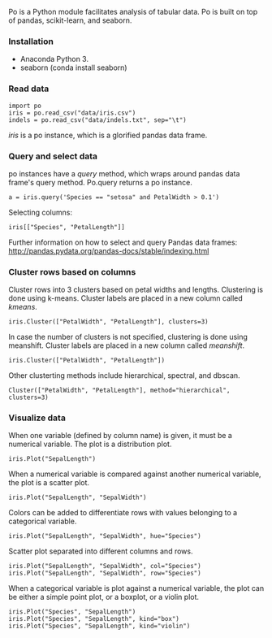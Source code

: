 
Po is a Python module facilitates analysis of tabular data.  Po is built on top of pandas, scikit-learn, and seaborn.

### Installation

- Anaconda Python 3.
- seaborn (conda install seaborn)

### Read data

```
import po
iris = po.read_csv("data/iris.csv")
indels = po.read_csv("data/indels.txt", sep="\t")
```

*iris* is a po instance, which is a glorified pandas data frame.

### Query and select data

po instances have a *query* method, which wraps around pandas data frame's query method.  Po.query returns a po instance.

```
a = iris.query('Species == "setosa" and PetalWidth > 0.1')
```

Selecting columns:
```
iris[["Species", "PetalLength"]]
```

Further information on how to select and query Pandas data frames: http://pandas.pydata.org/pandas-docs/stable/indexing.html

### Cluster rows based on columns

Cluster rows into 3 clusters based on petal widths and lengths.  Clustering is done using k-means.  Cluster labels are placed in a new column called *_kmeans_*.

```
iris.Cluster(["PetalWidth", "PetalLength"], clusters=3)
```

In case the number of clusters is not specified, clustering is done using meanshift.  Cluster labels are placed in a new column called *_meanshift_*.

```
iris.Cluster(["PetalWidth", "PetalLength"])
```

Other clusterting methods include hierarchical, spectral, and dbscan.

```
Cluster(["PetalWidth", "PetalLength"], method="hierarchical", clusters=3)
```

### Visualize data

When one variable (defined by column name) is given, it must be a numerical variable.  The plot is a distribution plot.

```
iris.Plot("SepalLength")
```

When a numerical variable is compared against another numerical variable, the plot is a scatter plot.

```
iris.Plot("SepalLength", "SepalWidth")
```

Colors can be added to differentiate rows with values belonging to a categorical variable.

```
iris.Plot("SepalLength", "SepalWidth", hue="Species")
```

Scatter plot separated into different columns and rows.
```
iris.Plot("SepalLength", "SepalWidth", col="Species")
iris.Plot("SepalLength", "SepalWidth", row="Species")
```

When a categorical variable is plot against a numerical variable, the plot can be either a simple point plot, or a boxplot, or a violin plot.

```
iris.Plot("Species", "SepalLength")
iris.Plot("Species", "SepalLength", kind="box")
iris.Plot("Species", "SepalLength", kind="violin")
```





